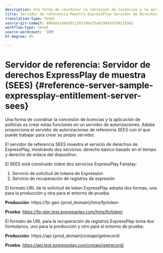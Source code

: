 ```yaml
---
description: Una forma de coordinar la concesión de licencias y la aplicación de políticas es crear estas funciones en un servidor de autorizaciones. Adobe proporciona el servidor de autorizaciones de referencia SEES con el que puede trabajar para crear su propio servidor.
title: Servidor de referencia Muestra ExpressPlay Servidor de Derechos (SEES)
translation-type: tm+mt
source-git-commit: 89bdda1d4bd5c126f19ba75a819942df901183d1
workflow-type: tm+mt
source-wordcount: '189'
ht-degree: 0%

---
```



# Servidor de referencia: Servidor de derechos ExpressPlay de muestra (SEES) {#reference-server-sample-expressplay-entitlement-server-sees}

Una forma de coordinar la concesión de licencias y la aplicación de políticas es crear estas funciones en un servidor de autorizaciones. Adobe proporciona el servidor de autorizaciones de referencia SEES con el que puede trabajar para crear su propio servidor.

El servidor de referencia SEES muestra el servicio de derechos de ExpressPlay, mostrando dos servicios: derecho básico basado en el tiempo y derecho de enlace del dispositivo.

El SEES está construido sobre dos servicios ExpressPlay Fairplay:

1. Servicio de solicitud de tokens de Expression
1. Servicio de recuperación de registros de expresión

El formato URL de la solicitud de token ExpressPlay adopta dos formas, una para la producción y otra para el entorno de prueba:

**Producción**: <span></span>https://fp-gen.{prod_domain}/hms/fp/token

**Prueba**: <span></span>https://fp-gen.test.expressplay.com/hms/fp/token

El formato de URL para la recuperación de registros ExpressPlay toma dos formularios, uno para la producción y otro para el entorno de prueba:

**Producción**: <span></span>https://api.{prod_domain}/cmiapi/getrecord/

**Prueba**: <span></span>https://api.test.expressplay.com/cmiapi/getrecord/

